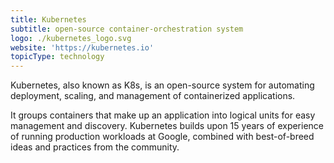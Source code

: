 ```yaml
---
title: Kubernetes
subtitle: open-source container-orchestration system
logo: ./kubernetes_logo.svg
website: 'https://kubernetes.io'
topicType: technology
---
```


Kubernetes, also known as K8s, is an open-source system
for automating deployment, scaling, and management of 
containerized applications.

It groups containers that make up an application into
logical units for easy management and discovery. Kubernetes
builds upon 15 years of experience of running production 
workloads at Google, combined with best-of-breed ideas
and practices from the community.
